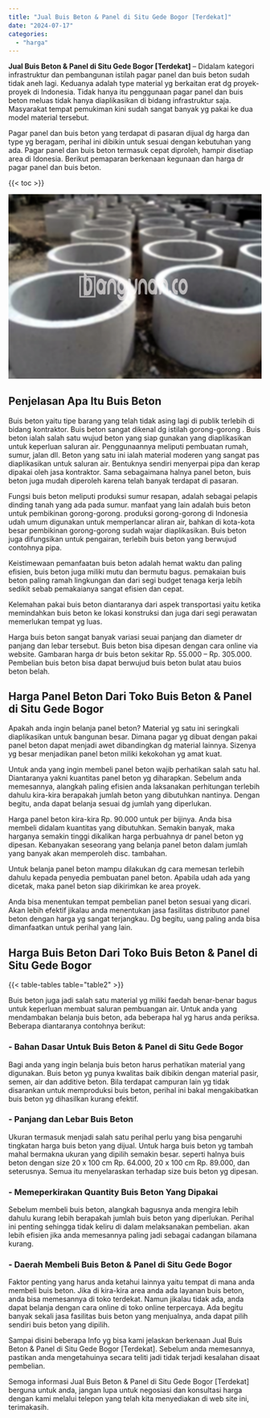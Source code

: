 ```yaml
---
title: "Jual Buis Beton & Panel di Situ Gede Bogor [Terdekat]"
date: "2024-07-17"
categories: 
  - "harga"
---
```


**Jual Buis Beton & Panel di Situ Gede Bogor \[Terdekat\]** – Didalam kategori infrastruktur dan pembangunan istilah pagar panel dan buis beton sudah tidak aneh lagi. Keduanya adalah type material yg berkaitan erat dg proyek-proyek di Indonesia. Tidak hanya itu penggunaan pagar panel dan buis beton meluas tidak hanya diaplikasikan di bidang infrastruktur saja. Masyarakat tempat pemukiman kini sudah sangat banyak yg pakai ke dua model material tersebut.

Pagar panel dan buis beton yang terdapat di pasaran dijual dg harga dan type yg beragam, perihal ini dibikin untuk sesuai dengan kebutuhan yang ada. Pagar panel dan buis beton termasuk cepat diproleh, hampir disetiap area di Idonesia. Berikut pemaparan berkenaan kegunaan dan harga dr pagar panel dan buis beton.

{{< toc >}}

![Jual Buis Beton & Panel di Situ Gede Bogor [Terdekat]](/images/jual-panel-buis-beton-murah-13.png)

## Penjelasan Apa Itu Buis Beton

Buis beton yaitu tipe barang yang telah tidak asing lagi di publik terlebih di bidang kontraktor. Buis beton sangat dikenal dg istilah gorong-gorong . Buis beton ialah salah satu wujud beton yang siap gunakan yang diaplikasikan untuk keperluan saluran air. Penggunaannya meliputi pembuatan rumah, sumur, jalan dll. Beton yang satu ini ialah material moderen yang sangat pas diaplikasikan untuk saluran air. Bentuknya sendiri menyerpai pipa dan kerap dipakai oleh jasa kontraktor. Sama sebagaimana halnya panel beton, buis beton juga mudah diperoleh karena telah banyak terdapat di pasaran.

Fungsi buis beton meliputi produksi sumur resapan, adalah sebagai pelapis dinding tanah yang ada pada sumur. manfaat yang lain adalah buis beton untuk pembikinan gorong-gorong. produksi gorong-gorong di Indonesia udah umum digunakan untuk memperlancar aliran air, bahkan di kota-kota besar pembikinan gorong-gorong sudah wajar diaplikasikan. Buis beton juga difungsikan untuk pengairan, terlebih buis beton yang berwujud contohnya pipa.

Keistimewaan pemanfaatan buis beton adalah hemat waktu dan paling efisien, buis beton juga miliki mutu dan bermutu bagus. pemakaian buis beton paling ramah lingkungan dan dari segi budget tenaga kerja lebih sedikit sebab pemakaianya sangat efisien dan cepat.

Kelemahan pakai buis beton diantaranya dari aspek transportasi yaitu ketika memindahkan buis beton ke lokasi konstruksi dan juga dari segi perawatan memerlukan tempat yg luas.

Harga buis beton sangat banyak variasi seuai panjang dan diameter dr panjang dan lebar tersebut. Buis beton bisa dipesan dengan cara online via website. Gambaran harga dr buis beton sekitar Rp. 55.000 – Rp. 305.000. Pembelian buis beton bisa dapat berwujud buis beton bulat atau buios beton belah.

## Harga Panel Beton Dari Toko Buis Beton & Panel di Situ Gede Bogor

Apakah anda ingin belanja panel beton? Material yg satu ini seringkali diaplikasikan untuk bangunan besar. Dimana pagar yg dibuat dengan pakai panel beton dapat menjadi awet dibandingkan dg material lainnya. Sizenya yg besar menjadikan panel beton miliki kekokohan yg amat kuat.

Untuk anda yang ingin membeli panel beton wajib perhatikan salah satu hal. Diantaranya yakni kuantitas panel beton yg diharapkan. Sebelum anda memesannya, alangkah paling efisien anda laksanakan perhitungan terlebih dahulu kira-kira berapakah jumlah beton yang dibutuhkan nantinya. Dengan begitu, anda dapat belanja sesuai dg jumlah yang diperlukan.

Harga panel beton kira-kira Rp. 90.000 untuk per bijinya. Anda bisa membeli didalam kuantitas yang dibutuhkan. Semakin banyak, maka harganya semakin tinggi dikalikan harga perbuahnya dr panel beton yg dipesan. Kebanyakan seseorang yang belanja panel beton dalam jumlah yang banyak akan memperoleh disc. tambahan.

Untuk belanja panel beton mampu dilakukan dg cara memesan terlebih dahulu kepada penyedia pembuatan panel beton. Apabila udah ada yang dicetak, maka panel beton siap dikirimkan ke area proyek.

Anda bisa menentukan tempat pembelian panel beton sesuai yang dicari. Akan lebih efektif jikalau anda menentukan jasa fasilitas distributor panel beton dengan harga yg sangat terjangkau. Dg begitu, uang paling anda bisa dimanfaatkan untuk perihal yang lain.

## Harga Buis Beton Dari Toko Buis Beton & Panel di Situ Gede Bogor

{{< table-tables table="table2" >}}

Buis beton juga jadi salah satu material yg miliki faedah benar-benar bagus untuk keperluan membuat saluran pembuangan air. Untuk anda yang mendambakan belanja buis beton, ada beberapa hal yg harus anda periksa. Beberapa diantaranya contohnya berikut:

### \- Bahan Dasar Untuk Buis Beton & Panel di Situ Gede Bogor

Bagi anda yang ingin belanja buis beton harus perhatikan material yang digunakan. Buis beton yg punya kwalitas baik dibikin dengan material pasir, semen, air dan additive beton. Bila terdapat campuran lain yg tidak disarankan untuk memproduksi buis beton, perihal ini bakal mengakibatkan buis beton yg dihasilkan kurang efektif.

### \- Panjang dan Lebar Buis Beton

Ukuran termasuk menjadi salah satu perihal perlu yang bisa pengaruhi tingkatan harga buis beton yang dijual. Untuk harga buis beton yg tambah mahal bermakna ukuran yang dipilih semakin besar. seperti halnya buis beton dengan size 20 x 100 cm Rp. 64.000, 20 x 100 cm Rp. 89.000, dan seterusnya. Semua itu menyelaraskan terhadap size buis beton yg dipesan.

### \- Memeperkirakan Quantity Buis Beton Yang Dipakai

Sebelum membeli buis beton, alangkah bagusnya anda mengira lebih dahulu kurang lebih berapakah jumlah buis beton yang diperlukan. Perihal ini penting sehingga tidak keliru di dalam melaksanakan pembelian. akan lebih efisien jika anda memesannya paling jadi sebagai cadangan bilamana kurang.

### \- Daerah Membeli Buis Beton & Panel di Situ Gede Bogor

Faktor penting yang harus anda ketahui lainnya yaitu tempat di mana anda membeli buis beton. Jika di kira-kira area anda ada layanan buis beton, anda bisa memesannya di toko terdekat. Namun jikalau tidak ada, anda dapat belanja dengan cara online di toko online terpercaya. Ada begitu banyak sekali jasa fasilitas buis beton yang menjualnya, anda dapat pilih sendiri buis beton yang dipilih.

Sampai disini beberapa Info yg bisa kami jelaskan berkenaan Jual Buis Beton & Panel di Situ Gede Bogor \[Terdekat\]. Sebelum anda memesannya, pastikan anda mengetahuinya secara teliti jadi tidak terjadi kesalahan disaat pembelian.

Semoga informasi Jual Buis Beton & Panel di Situ Gede Bogor \[Terdekat\] berguna untuk anda, jangan lupa untuk negosiasi dan konsultasi harga dengan kami melalui telepon yang telah kita menyediakan di web site ini, terimakasih.

